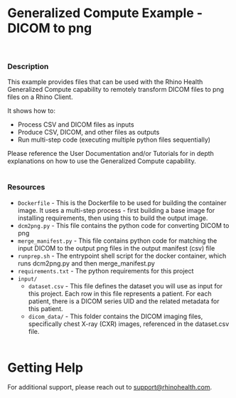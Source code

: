 # Generalized Compute Example - DICOM to png
<br/>

### **Description**

This example provides files that can be used with the Rhino Health Generalized Compute capability to remotely transform DICOM files to png files on a Rhino Client.

It shows how to:
* Process CSV and DICOM files as inputs
* Produce CSV, DICOM, and other files as outputs
* Run multi-step code (executing multiple python files sequentially)

Please reference the User Documentation and/or Tutorials for in depth explanations on how to use the Generalized Compute capability.
<br/><br/>

### **Resources**
- `Dockerfile` - This is the Dockerfile to be used for building the container image. It uses a multi-step process - first building a base image for installing requirements, then using this to build the output image.
- `dcm2png.py` - This file contains the python code for converting DICOM to png
- `merge_manifest.py` - This file contains python code for matching the input DICOM to the output png files in the output manifest (csv) file
- `runprep.sh` - The entrypoint shell script for the docker container, which runs dcm2png.py and then merge_manifest.py
- `requirements.txt` - The python requirements for this project
- `input/`
  - `dataset.csv` - This file defines the dataset you will use as input for this project. Each row in this file represents a patient. For each patient, there is a DICOM series UID and the related metadata for this patient.
  - `dicom_data/` - This folder contains the DICOM imaging files, specifically chest X-ray (CXR) images, referenced in the dataset.csv file.
<br><br>

# Getting Help
For additional support, please reach out to [support@rhinohealth.com](mailto:support@rhinohealth.com).
